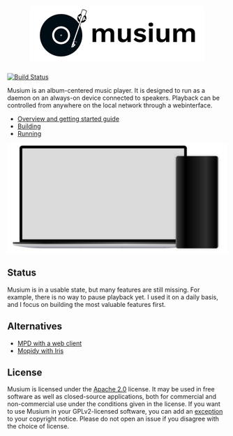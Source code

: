 <h1 align="center"><a href="https://ruuda.github.io/musium/">
  <img src="app/logo.svg" alt="Musium" width="400">
</a></h1>

[![Build Status][ci-img]][ci]

Musium is an album-centered music player. It is designed to run as a daemon on
an always-on device connected to speakers. Playback can be controlled from
anywhere on the local network through a webinterface.

 * [Overview and getting started guide](https://ruuda.github.io/musium/)
 * [Building](https://ruuda.github.io/musium/building/)
 * [Running](https://ruuda.github.io/musium/running/)

<p align="center"><a href="https://github.com/ruuda/musium/tree/master/screenshots">
  <img src="screenshots/exhibition.svg" alt="Musium screenshots" width="600">
</a></p>

## Status

Musium is in a usable state, but many features are still missing. For example,
there is no way to pause playback yet. I used it on a daily basis, and I focus
on building the most valuable features first.

## Alternatives

 * [MPD with a web client](https://musicpd.org/clients/#web-clients)
 * [Mopidy with Iris](https://mopidy.com/ext/iris/)

## License

Musium is licensed under the [Apache 2.0][apache2] license. It may be used in
free software as well as closed-source applications, both for commercial and
non-commercial use under the conditions given in the license. If you want to
use Musium in your GPLv2-licensed software, you can add an [exception][except]
to your copyright notice. Please do not open an issue if you disagree with the
choice of license.

[ci-img]:     https://travis-ci.org/ruuda/musium.svg?branch=master
[ci]:         https://travis-ci.org/ruuda/musium
[apache2]:    https://www.apache.org/licenses/LICENSE-2.0
[except]:     https://www.gnu.org/licenses/gpl-faq.html#GPLIncompatibleLibs
